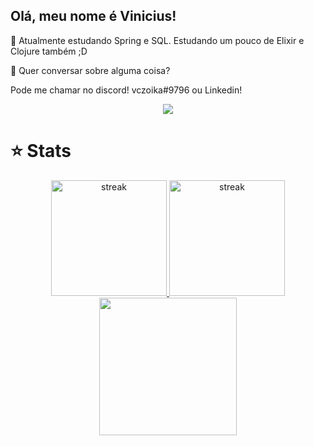 ## Olá, meu nome é <strong>Vinicius!</strong>

🔭 Atualmente estudando Spring e SQL. Estudando um pouco de Elixir e Clojure também ;D

💬 Quer conversar sobre alguma coisa? 

Pode me chamar no discord!   vczoika#9796  ou Linkedin! 
<p align="center">  
  <a href="https://www.linkedin.com/in/vini-sales/" alt="Linkedin">
  <img src="https://img.shields.io/badge/-Linkedin-0e76a8?style=flat-square&logo=Linkedin&logoColor=white&link=" />
  </a>
</p>  

# ⭐ Stats
<p align="center">
  <a href="https://git.io/streak-stats">
  <img alt="streak" title="streak" src="https://github-readme-streak-stats.herokuapp.com?user=vczoika&theme=radical&hide_border=true&count_private=true"height="185"/>
  </a>
  <a href="https://github.com/anuraghazra/github-readme-stats">
  <img alt="streak" title="streak" src="https://github-readme-stats.vercel.app/api?username=vczoika&show_icons=true&theme=radical&hide_border=true&count_private=true"height="185"/>
  </a>
  <a href="https://github.com/anuraghazra/github-readme-stats">
  <img src="https://github-readme-stats.vercel.app/api/top-langs/?username=vczoika&theme=radical&layout=compact&bg_color=0d1117&text_color=FFF&hide_border=true" height="220">
  </a>
</p>


<!-- ## 🚀 Minhas Skills
----
<p align="center">
<code><img height="48" src="https://i.imgur.com/wRwJOE9.png" alt="Spring"/></code>
<code><img height="48" src="https://i.imgur.com/RRTafHw.png" alt="Java"/></code>
<!-- <code><img height="48" src="https://i.imgur.com/ZkZfTJ6.png" alt="Clojure"/></code>
<code><img height="48" src="https://i.imgur.com/eqRBoY7.png" alt="Elixir"/></code>
--- -->





